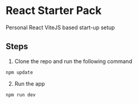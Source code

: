 # React Starter Pack
Personal React ViteJS based start-up setup

## Steps

1. Clone the repo and run the following command
```npm
npm update
```

2. Run the app
```npm
npm run dev
```
